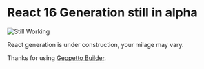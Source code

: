 # React 16 Generation still in alpha
![Still Working](https://readmegeppetto.s3.amazonaws.com/react_readme.png)

React generation is under construction, your milage may vary.

Thanks for using [Geppetto Builder](https://stage.app.geppettosoftware.com).
